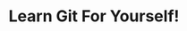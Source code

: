 ---
layout: writing
title: Learn Git For Yourself!
custom: writing
description: "Sample post with a background image CSS override."
tags: [sample post]
image:
---